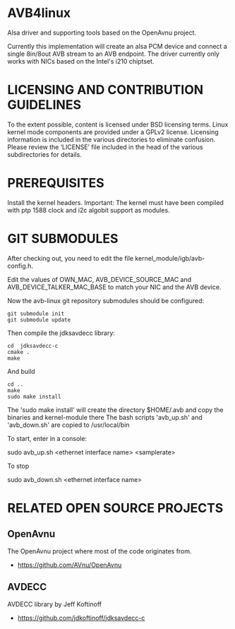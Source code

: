 AVB4linux
========

Alsa driver and supporting tools based on the OpenAvnu project.

Currently this implementation will create an alsa PCM device and connect a single 8in/8out AVB stream to an AVB endpoint.
The driver currently only works with NICs based on the Intel's i210 chiptset.


LICENSING AND CONTRIBUTION GUIDELINES
======================================
To the extent possible, content is licensed under BSD licensing terms. Linux 
kernel mode components are provided under a GPLv2 license. 
Licensing information is included in the various directories to eliminate confusion. 
Please review the ‘LICENSE’ file included in the head of the 
various subdirectories for details.

PREREQUISITES
=============

Install the kernel headers.
Important: The kernel must have been compiled with ptp 1588 clock and i2c algobit support as modules.

GIT SUBMODULES
==============

After checking out, you need to edit the file kernel_module/igb/avb-config.h.

Edit the values of OWN_MAC, AVB_DEVICE_SOURCE_MAC and AVB_DEVICE_TALKER_MAC_BASE to match your NIC and the AVB device.

Now the avb-linux git repository submodules should be configured:

    git submodule init
    git submodule update

Then compile the jdksavdecc library:

    cd  jdksavdecc-c
    cmake .
    make

And build

    cd ..
    make
    sudo make install

The 'sudo make install' will create the directory $HOME/.avb and copy the binaries and kernel-module there
The bash scripts 'avb_up.sh' and 'avb_down.sh' are copied to /usr/local/bin

To start, enter in a console:

sudo avb_up.sh \<ethernet interface name\> \<samplerate\>

To stop

sudo avb_down.sh \<ethernet interface name\>

RELATED OPEN SOURCE PROJECTS
============================

OpenAvnu
--------

The OpenAvnu project where most of the code originates from.

+ https://github.com/AVnu/OpenAvnu

AVDECC
------
AVDECC library by Jeff Koftinoff

+ https://github.com/jdkoftinoff/jdksavdecc-c

